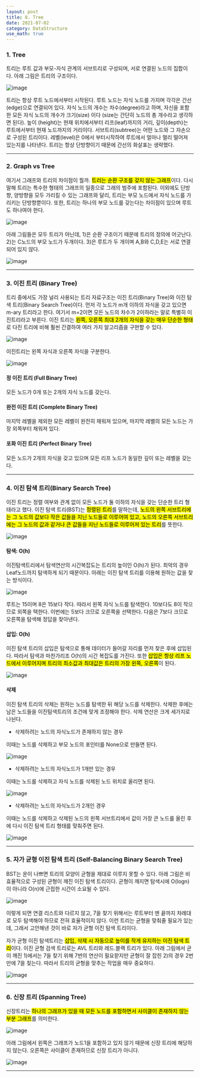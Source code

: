 ```yaml
---
layout: post
title: 8. Tree
date: 2021-07-02
category: DataStructure
use_math: true
---
```


### 1. Tree

트리는 루트 값과 부모-자식 관계의 서브트리로 구성되며, 서로 연결된 노드의 집합이다. 아래 그림은 트리의 구조이다. 

![image](https://user-images.githubusercontent.com/61526722/123950447-a8a0a700-d9de-11eb-815f-c5215d109c5f.png)

트리는 항상 루트 노드에서부터 시작된다. 루트 노드는 자식 노드를 가지며 각각은 간선(edge)으로 연결되어 있다. 자식 노드의 개수는 차수(degree)라고 하며, 자신을 포함한 모든 자식 노드의 개수가 크기(size) 이다 (size는 간단히 노드의 총 개수라고 생각하면 된다). 높이 (height)는 현재 위치에서부터 리프(leaf)까지의 거리, 깊이(depth)는 루트에서부터 현재 노드까지의 거리이다. 서브트리(subtree)는 어떤 노드와 그 자손으로 구성된 트리이다. 레벨(level)은 0에서 부터시작하여 루트에서 얼마나 멀리 떨어져 있는지를 나타낸다. 트리는 항상 단방향이기 때문에 간선의 화살표는 생략했다.

----

### 2. Graph vs Tree

여기서 그래프와 트리의 차이점이 뭘까. <mark>트리는 순환 구조를 갖지 않는 그래프</mark>이다. 다시말해 트리는 특수한 형태의 그래프의 일종으로 그래의 범주에 포함된다. 이외에도 단방향, 양방향을 모두 가리킬 수 있는 그래프와 달리, 트리는 부모 노드에서 자식 노드를 가리키는 단방향뿐이다. 또한, 트리는 하나의 부모 노드를 갖는다는 차이점이 있으며 루트도 하나여야 한다.

![image](https://user-images.githubusercontent.com/61526722/123950400-9a528b00-d9de-11eb-8930-01653bcb59e8.png)
  
아래 그림들은 모두 트리가 아닌데, 1)은 순환 구조이기 때문에 트리의 정의에 어긋난다. 2)는 C노드의 부모 노드가 두개이다. 3)은 루트가 두 개이며 A,B와 C,D,E는 서로 연결되어 있지 않다. 
  
![image](https://user-images.githubusercontent.com/61526722/123950492-b3f3d280-d9de-11eb-981b-7666c9f35a33.png)

---
### 3. 이진 트리 (Binary Tree)

트리 중에서도 가장 널리 사용되는 트리 자료구조는 이진 트리(Binary Tree)와 이진 탐색 트리(Binary Search Tree)이다. 먼저 각 노드가 m개 이하의 자식을 갖고 있으면 m-ary 트리라고 한다. 여기서 m=2이면 모든 노드의 차수가 2이하라는 말로 특별히 이진트리라고 부른다. 이진 트리는 <mark>왼쪽, 오른쪽 최대 2개의 자식을 갖는 매우 단순한 형태</mark>로 다진 트리에 비해 훨씬 간결하여 여러 가지 알고리즘을 구현할 수 있다. 

![image](https://user-images.githubusercontent.com/61526722/123952390-e999bb00-d9e0-11eb-9842-2d353e3abd57.png)

이진트리는 왼쪽 자식과 오른쪽 자식을 구분한다.

![image](https://user-images.githubusercontent.com/61526722/123952568-236ac180-d9e1-11eb-8f69-778ae69c27c5.png)

#### 정 이진 트리 (Full Binary Tree)

모든 노드가 0개 또는 2개의 자식 노드를 갖는다.

#### 완전 이진 트리 (Complete Binary Tree)

마지막 레벨을 제외한 모든 레벨이 완전히 채워져 있으며, 마지막 레벨의 모든 노드는 가장 외쪽부터 채워져 있다.

#### 포화 이진 트리 (Perfect Binary Tree)

모든 노드가 2개의 자식을 갖고 있으며 모든 리프 노드가 동일한 깊이 또는 레벨을 갖는다.

---

### 4. 이진 탐색 트리(Binary Search Tree)

이진 트리는 정렬 여부와 관계 없이 모든 노드가 둘 이하의 자식을 갖는 단순한 트리 형태라고 했다. 이진 탐색 트리(BST)는 <mark>정렬된 트리</mark>를 말하는데, <mark>노드의 왼쪽 서브트리에는 그 노드의 값보다 작은 값들을 지닌 노드들로 이루어여 있고, 노드의 오른쪽 서브트리에는 그 노드의 값과 같거나 큰 값들을 지닌 노드들로 이루어져 있는 트리</mark>를 뜻한다. 

![image](https://user-images.githubusercontent.com/61526722/123952952-a855db00-d9e1-11eb-9c35-025e971d98be.png)

#### 탐색: O(h)

이진탐색트리에서 탐색연산의 시간복잡도는 트리의 높이인 O(h)가 된다. 최악의 경우 Leaf노드까지 탐색하게 되기 때문이다. 아래는 이진 탐색 트리를 이용해 원하는 값을 찾는 방식이다.  

![image](https://user-images.githubusercontent.com/61526722/123952906-98d69200-d9e1-11eb-9635-da8e79987d8b.png)

루트는 15이며 8은 15보다 작다. 따라서 왼쪽 자식 노드를 탐색한다. 10보다도 8이 작으므로 외쪽을 택한다. 이번에는 5보다 크므로 오른쪽을 선택한다. 다음은 7보다 크므로 오른쪽을 탐색해 정답을 찾아낸다. 

#### 삽입: O(h)

이진 탐색 트리의 삽입은 탐색으로 통해 데이터가 들어갈 자리를 먼저 찾은 후에 삽입된다. 따라서 탐색과 마찬가리조 O(h)의 시간 복잡도를 가진다. 또한 <mark>삽입은 항상 리프 노드에서 이루어지며 트리의 최소값과 최대값은 트리의 가장 왼쪽, 오른쪽</mark>이 된다.

![image](https://user-images.githubusercontent.com/61526722/123955920-249ded80-d9e5-11eb-9f88-c22c0ee15324.png)


#### 삭제 

이진 탐색 트리의 삭제는 원하는 노드를 탐색한 뒤 해당 노드를 삭제한다. 삭제한 후에는 남은 노드들을 이진탐색트리의 조건에 맞게 조정해야 한다. 삭제 연산은 크게 세가지로 나뉜다.

- 삭제하려는 노드의 자식노드가 존재하지 않는 경우

이때는 노드를 삭제하고 부모 노드의 포인터를 None으로 만들면 된다.

![image](https://user-images.githubusercontent.com/61526722/123955989-3089af80-d9e5-11eb-9c3f-26654beb4371.png)

- 삭제하려는 노드의 자식노드가 1개만 있는 경우

이때는 노드를 삭제하고 자식 노드를 삭제된 노드 위치로 올리면 된다.

![image](https://user-images.githubusercontent.com/61526722/123956035-3bdcdb00-d9e5-11eb-8385-f77252cb1aaf.png)

- 삭제하려는 노드의 자식노드가 2개인 경우

이때는 노드를 삭제하고 삭제된 노드의 왼쪽 서브트리에서 값이 가장 큰 노드를 올린 후에 다시 이진 탐색 트리 형태를 맞춰주면 된다.

![image](https://user-images.githubusercontent.com/61526722/123956085-44cdac80-d9e5-11eb-9ff0-00a2d051d86d.png)


---

### 5. 자가 균형 이진 탐색 트리 (Self-Balancing Binary Search Tree)

BST는 운이 나쁘면 트리의 모양이 균형을 제대로 이루지 못할 수 있다. 아래 그림은 비효율적으로 구성된 균형이 깨진 이진 탐색 트리이다. 균형이 깨지면 탐색시에 O(logn)이 아니라 O(n)에 근접한 시간이 소요될 수 있다. 

![image](https://user-images.githubusercontent.com/61526722/123953610-611c1a00-d9e2-11eb-9019-3df9c0b63e61.png)


이렇게 되면 연결 리스트와 다르지 않고, 7을 찾기 위해서는 루트부터 맨 끝까지 차례대로 모두 탐색해야 하므로 전혀 효율적이지 않다. 이런 트리는 균형을 맞춰줄 필요가 있는데, 그래서 고안해낸 것이 바로 자가 균형 이진 탐색 트리이다.

자가 균형 이진 탐색트리는 <mark>삽입, 삭제 시 자동으로 높이를 작게 유지하는 이진 탐색 트리</mark>이다. 이진 균형 검색 트리로는 AVL 트리와 레드.블랙 트리가 있다. 아래 그림에서 균이 깨진 1)에서는 7을 찾기 위해 7번의 연산이 필요핟지만 균형이 잘 잡힌 2)의 경우 2번 만에 7을 칮는다. 따라서 트리의 균형을 맞추는 작업을 매우 중요하다. 

![image](https://user-images.githubusercontent.com/61526722/123954170-0d5e0080-d9e3-11eb-9555-926e021bdf6a.png)


---

### 6. 신장 트리 (Spanning Tree)

신장트리는 <mark>하나의 그래프가 있을 때 모든 노드를 포함하면서 사이클이 존재하지 않는 부분 그래프</mark>를 의미한다.

![image](https://user-images.githubusercontent.com/61526722/123957132-6713fa00-d9e6-11eb-8fa2-b1dc01dae9b4.png)

아래 그림에서 왼쪽은 그래프가 노드1을 포함하고 있지 않기 때문에 신장 트리에 해당하지 않는다. 오른쪽은 사이클이 존재하므로 신장 트리가 아니다. 

![image](https://user-images.githubusercontent.com/61526722/123957277-8ca10380-d9e6-11eb-82a3-0f8e3caabf66.png)

---









